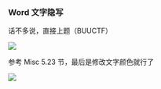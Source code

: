 ### Word 文字隐写

话不多说，直接上题（BUUCTF）

![](https://pic1.imgdb.cn/item/67b8bd71d0e0a243d40184bb.png)

参考 Misc 5.23 节，最后是修改文字颜色就行了

![](https://pic1.imgdb.cn/item/67bb00fed0e0a243d40295fd.png)